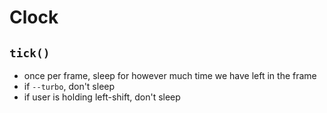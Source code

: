 Clock
=====

`tick()`
--------
- once per frame, sleep for however much time we have left in the frame
- if `--turbo`, don't sleep
- if user is holding left-shift, don't sleep